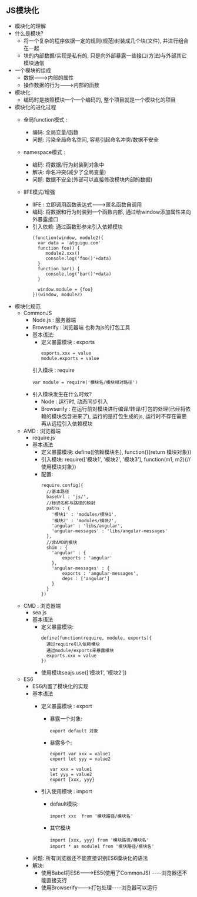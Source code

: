 ## JS模块化
* 模块化的理解
* 什么是模块?
  * 将一个复杂的程序依据一定的规则(规范)封装成几个块(文件), 并进行组合在一起
  * 块的内部数据/实现是私有的, 只是向外部暴露一些接口(方法)与外部其它模块通信
* 一个模块的组成
  * 数据--->内部的属性
  * 操作数据的行为--->内部的函数
* 模块化
  * 编码时是按照模块一个一个编码的, 整个项目就是一个模块化的项目
* 模块化的进化过程
  * 全局function模式 : 
    * 编码: 全局变量/函数
    * 问题: 污染全局命名空间, 容易引起命名冲突/数据不安全
    
  * namespace模式 : 
    * 编码: 将数据/行为封装到对象中
    * 解决: 命名冲突(减少了全局变量)
    * 问题: 数据不安全(外部可以直接修改模块内部的数据)
  * IIFE模式/增强
    * IIFE : 立即调用函数表达式--->匿名函数自调用
    * 编码: 将数据和行为封装到一个函数内部, 通过给window添加属性来向外暴露接口
    * 引入依赖: 通过函数形参来引入依赖模块
      ```
      (function(window, module2){
        var data = 'atguigu.com'
        function foo() {
           module2.xxx()
           console.log('foo()'+data)
        }
        function bar() {
           console.log('bar()'+data)
        }
        
        window.module = {foo}
      })(window, module2)
      ```
* 模块化规范
  * CommonJS
    * Node.js : 服务器端
    * Browserify : 浏览器端    也称为js的打包工具
    * 基本语法:
      * 定义暴露模块 : exports
        ```
        exports.xxx = value
        module.exports = value
        ```
      引入模块 : require
        ```
        var module = require('模块名/模块相对路径')
        ```
    * 引入模块发生在什么时候?
      * Node : 运行时, 动态同步引入
      * Browserify : 在运行前对模块进行编译/转译/打包的处理(已经将依赖的模块包含进来了), 
                  运行的是打包生成的js, 运行时不存在需要再从远程引入依赖模块
  * AMD : 浏览器端
    * require.js
    * 基本语法
      * 定义暴露模块: define([依赖模块名], function(){return 模块对象})
      * 引入模块: require(['模块1', '模块2', '模块3'], function(m1, m2){//使用模块对象})
      * 配置: 
        ```
        require.config({
          //基本路径
          baseUrl : 'js/',
          //标识名称与路径的映射
          paths : {
            '模块1' : 'modules/模块1',
            '模块2' : 'modules/模块2',
            'angular' : 'libs/angular',
            'angular-messages' : 'libs/angular-messages'
          },
          //非AMD的模块
          shim : {
            'angular' : {
                exports : 'angular'
            },
            'angular-messages' : {
                exports : 'angular-messages',
                deps : ['angular']
            }
          }
        })
        ```
  * CMD : 浏览器端
    * sea.js
    * 基本语法
      * 定义暴露模块: 
        ```
        define(function(require, module, exports){
          通过require引入依赖模块
          通过module/exports来暴露模块
          exports.xxx = value
        })
        ```
      * 使用模块seajs.use(['模块1', '模块2'])
  * ES6
    * ES6内置了模块化的实现
    * 基本语法
      * 定义暴露模块 : export
        * 暴露一个对象: 
          ```
          export default 对象
          ```
        * 暴露多个: 
          ```
          export var xxx = value1
          export let yyy = value2
          
          var xxx = value1
          let yyy = value2
          export {xxx, yyy}
          ```
              
      * 引入使用模块 : import
        * default模块:
          ```
          import xxx  from '模块路径/模块名'
          ```
        * 其它模块
          ```
          import {xxx, yyy} from '模块路径/模块名'
          import * as module1 from '模块路径/模块名'
          ```
    * 问题: 所有浏览器还不能直接识别ES6模块化的语法  
    * 解决:
        * 使用Babel将ES6--->ES5(使用了CommonJS) ----浏览器还不能直接支行
        * 使用Browserify--->打包处理----浏览器可以运行
            
    
    